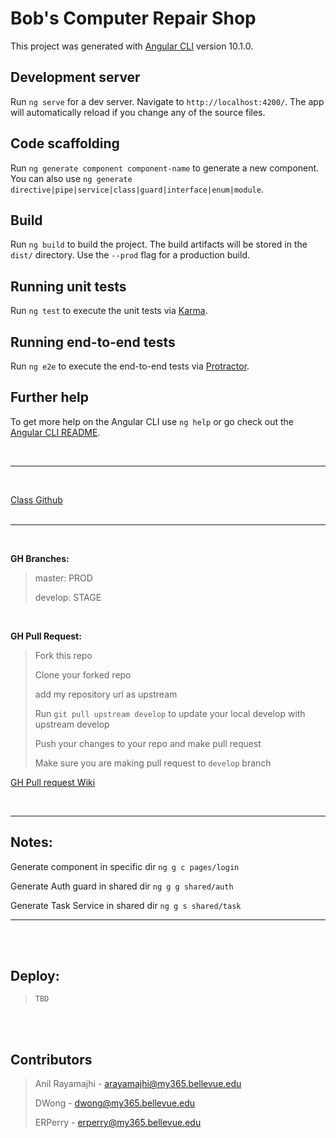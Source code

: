 # Bob's Computer Repair Shop

This project was generated with [Angular CLI](https://github.com/angular/angular-cli) version 10.1.0.

## Development server

Run `ng serve` for a dev server. Navigate to `http://localhost:4200/`. The app will automatically reload if you change any of the source files.

## Code scaffolding

Run `ng generate component component-name` to generate a new component. You can also use `ng generate directive|pipe|service|class|guard|interface|enum|module`.

## Build

Run `ng build` to build the project. The build artifacts will be stored in the `dist/` directory. Use the `--prod` flag for a production build.

## Running unit tests

Run `ng test` to execute the unit tests via [Karma](https://karma-runner.github.io).

## Running end-to-end tests

Run `ng e2e` to execute the end-to-end tests via [Protractor](http://www.protractortest.org/).

## Further help

To get more help on the Angular CLI use `ng help` or go check out the [Angular CLI README](https://github.com/angular/angular-cli/blob/master/README.md).

<br />

---

<br />

[Class Github](https://github.com/buwebdev/web-450)
<br /><br />

---

<br />

**GH Branches:**

> master: PROD
>
> develop: STAGE

<br />

**GH Pull Request:**

> Fork this repo
>
> Clone your forked repo
>
> add my repository url as upstream
>
> Run `git pull upstream develop` to update your local develop with upstream develop
>
> Push your changes to your repo and make pull request
>
> Make sure you are making pull request to `develop` branch

[GH Pull request Wiki](https://github.com/a-rayamajhi/bcrs/wiki/Pull-Request)

<br />

---

## Notes:

Generate component in specific dir `ng g c pages/login`

Generate Auth guard in shared dir `ng g g shared/auth`

Generate Task Service in shared dir `ng g s shared/task`

---

<br /><br />

## Deploy:

> `TBD`

<br /><br />

## Contributors

> Anil Rayamajhi - arayamajhi@my365.bellevue.edu
>
> DWong - dwong@my365.bellevue.edu
>
> ERPerry - erperry@my365.bellevue.edu

## <br />

